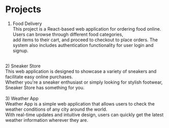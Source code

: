 # Projects
1) Food Delivery<br>
      This project is a React-based web application for ordering food online. Users can browse through different food categories,<br>
add items to their cart, and proceed to checkout to place orders. The system also includes authentication functionality for user login and signup.<br>
<br>
2) Sneaker Store<br>
      This web application is designed to showcase a variety of sneakers and facilitate easy online purchases.<br>
Whether you're a sneaker enthusiast or simply looking for stylish footwear, Sneaker Store has something for you.<br>
<br>
3) Weather App<br>
      Weather App is a simple web application that allows users to check the weather conditions of any city around the world.<br>
With real-time updates and intuitive design, users can quickly get the latest weather information wherever they are.<br>
<br>
